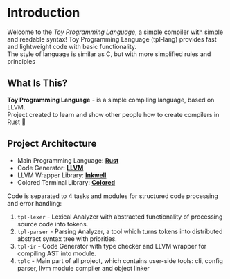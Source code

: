 # Introduction

Welcome to the _Toy Programming Language_, a simple compiler with simple and readable syntax!
Toy Programming Language (tpl-lang) provides fast and lightweight code with basic functionality. <br/>
The style of language is similar as C, but with more simplified rules and principles

## What Is This?

**Toy Programming Language** - is a simple compiling language, based on LLVM. <br/>
Project created to learn and show other people how to create compilers in Rust 🦀

## Project Architecture
* Main Programming Language: **[Rust](https://www.rust-lang.org/)**
* Code Generator: **[LLVM](https://llvm.org)**
* LLVM Wrapper Library: **[Inkwell](https://github.com/TheDan64/inkwell)**
* Colored Terminal Library: **[Colored](https://crates.io/crates/colored)**

Code is separated to 4 tasks and modules for structured code processing and error handling:
1. `tpl-lexer` - Lexical Analyzer with abstracted functionality of processing source code into tokens.
2. `tpl-parser` - Parsing Analyzer, a tool which turns tokens into distributed abstract syntax tree with priorities.
3. `tpl-ir` - Code Generator with type checker and LLVM wrapper for compiling AST into module.
4. `tplc` - Main part of all project, which contains user-side tools: cli, config parser, llvm module compiler and object linker
